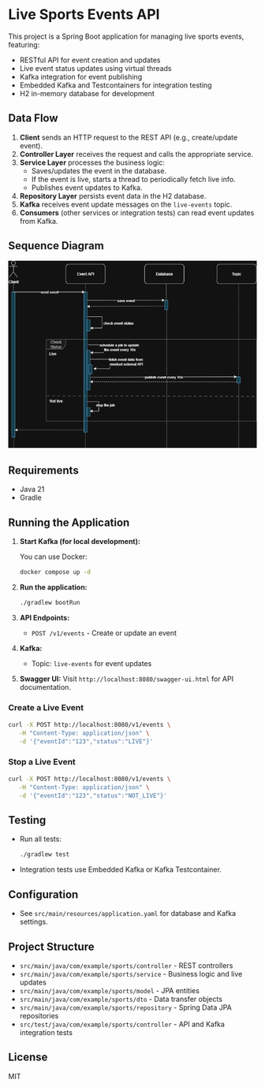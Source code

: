 # Live Sports Events API

This project is a Spring Boot application for managing live sports events, featuring:
- RESTful API for event creation and updates
- Live event status updates using virtual threads
- Kafka integration for event publishing
- Embedded Kafka and Testcontainers for integration testing
- H2 in-memory database for development

## Data Flow

1. **Client** sends an HTTP request to the REST API (e.g., create/update event).
2. **Controller Layer** receives the request and calls the appropriate service.
3. **Service Layer** processes the business logic:
   - Saves/updates the event in the database.
   - If the event is live, starts a thread to periodically fetch live info.
   - Publishes event updates to Kafka.
4. **Repository Layer** persists event data in the H2 database.
5. **Kafka** receives event update messages on the `live-events` topic.
6. **Consumers** (other services or integration tests) can read event updates from Kafka.

## Sequence Diagram

![Sequence Diagram](images/live-sports-events-diagram.png)

## Requirements
- Java 21
- Gradle

## Running the Application

1. **Start Kafka (for local development):**

   You can use Docker:
   ```bash
   docker compose up -d
   ```

2. **Run the application:**
   ```bash
   ./gradlew bootRun
   ```

3. **API Endpoints:**
    - `POST /v1/events` - Create or update an event

4. **Kafka:**
    - Topic: `live-events` for event updates

5. **Swagger UI:**
   Visit `http://localhost:8080/swagger-ui.html` for API documentation.

### Create a Live Event

```bash
curl -X POST http://localhost:8080/v1/events \
   -H "Content-Type: application/json" \
   -d '{"eventId":"123","status":"LIVE"}'
```

### Stop a Live Event

```bash
curl -X POST http://localhost:8080/v1/events \
   -H "Content-Type: application/json" \
   -d '{"eventId":"123","status":"NOT_LIVE"}'
```

## Testing

- Run all tests:
  ```bash
  ./gradlew test
  ```
- Integration tests use Embedded Kafka or Kafka Testcontainer.

## Configuration

- See `src/main/resources/application.yaml` for database and Kafka settings.

## Project Structure
- `src/main/java/com/example/sports/controller` - REST controllers
- `src/main/java/com/example/sports/service` - Business logic and live updates
- `src/main/java/com/example/sports/model` - JPA entities
- `src/main/java/com/example/sports/dto` - Data transfer objects
- `src/main/java/com/example/sports/repository` - Spring Data JPA repositories
- `src/test/java/com/example/sports/controller` - API and Kafka integration tests

## License
MIT
